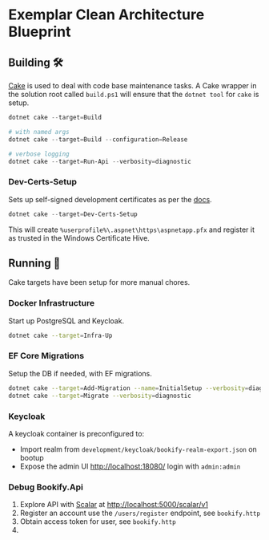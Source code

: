 # Exemplar Clean Architecture Blueprint

## Building 🛠️

[Cake](https://cakebuild.net/) is used to deal with code base maintenance tasks. A Cake wrapper in the solution root
called `build.ps1` will ensure that the `dotnet tool` for `cake` is setup.

```powershell
dotnet cake --target=Build

# with named args
dotnet cake --target=Build --configuration=Release

# verbose logging
dotnet cake --target=Run-Api --verbosity=diagnostic
```

### Dev-Certs-Setup

Sets up self-signed development certificates as per
the [docs](https://learn.microsoft.com/en-us/aspnet/core/security/docker-compose-https).

```powershell
dotnet cake --target=Dev-Certs-Setup
```

This will create `%userprofile%\.aspnet\https\aspnetapp.pfx` and register it as trusted in the Windows Certificate Hive.

## Running 🚀

Cake targets have been setup for more manual chores.

### Docker Infrastructure

Start up PostgreSQL and Keycloak.

```sh
dotnet cake --target=Infra-Up
```

### EF Core Migrations

Setup the DB if needed, with EF migrations.

```sh
dotnet cake --target=Add-Migration --name=InitialSetup --verbosity=diagnostic
dotnet cake --target=Migrate --verbosity=diagnostic
```

### Keycloak

A keycloak container is preconfigured to:

- Import realm from `development/keycloak/bookify-realm-export.json` on bootup
- Expose the admin UI <http://localhost:18080/> login with `admin:admin`

### Debug Bookify.Api

1. Explore API with [Scalar](https://github.com/scalar/scalar) at <http://localhost:5000/scalar/v1>
2. Register an account use the `/users/register` endpoint, see `bookify.http`
3. Obtain access token for user, see `bookify.http`
4. 

